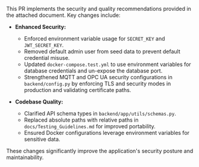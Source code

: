 This PR implements the security and quality recommendations provided in the attached document. Key changes include:

- **Enhanced Security:**
  - Enforced environment variable usage for `SECRET_KEY` and `JWT_SECRET_KEY`.
  - Removed default admin user from seed data to prevent default credential misuse.
  - Updated `docker-compose.test.yml` to use environment variables for database credentials and un-expose the database port.
  - Strengthened MQTT and OPC UA security configurations in `backend/config.py` by enforcing TLS and security modes in production and validating certificate paths.

- **Codebase Quality:**
  - Clarified API schema types in `backend/app/utils/schemas.py`.
  - Replaced absolute paths with relative paths in `docs/Testing_Guidelines.md` for improved portability.
  - Ensured Docker configurations leverage environment variables for sensitive data.

These changes significantly improve the application's security posture and maintainability.

